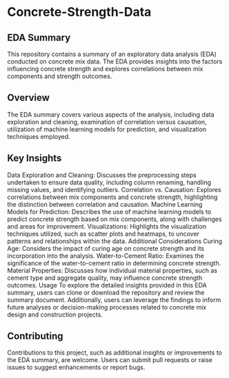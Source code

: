 # Concrete-Strength-Data

## EDA Summary
This repository contains a summary of an exploratory data analysis (EDA) conducted on concrete mix data. The EDA provides insights into the factors influencing concrete strength and explores correlations between mix components and strength outcomes.

## Overview
The EDA summary covers various aspects of the analysis, including data exploration and cleaning, examination of correlation versus causation, utilization of machine learning models for prediction, and visualization techniques employed.

## Key Insights
Data Exploration and Cleaning: Discusses the preprocessing steps undertaken to ensure data quality, including column renaming, handling missing values, and identifying outliers.
Correlation vs. Causation: Explores correlations between mix components and concrete strength, highlighting the distinction between correlation and causation.
Machine Learning Models for Prediction: Describes the use of machine learning models to predict concrete strength based on mix components, along with challenges and areas for improvement.
Visualizations: Highlights the visualization techniques utilized, such as scatter plots and heatmaps, to uncover patterns and relationships within the data.
Additional Considerations
Curing Age: Considers the impact of curing age on concrete strength and its incorporation into the analysis.
Water-to-Cement Ratio: Examines the significance of the water-to-cement ratio in determining concrete strength.
Material Properties: Discusses how individual material properties, such as cement type and aggregate quality, may influence concrete strength outcomes.
Usage
To explore the detailed insights provided in this EDA summary, users can clone or download the repository and review the summary document. Additionally, users can leverage the findings to inform future analyses or decision-making processes related to concrete mix design and construction projects.

## Contributing
Contributions to this project, such as additional insights or improvements to the EDA summary, are welcome. Users can submit pull requests or raise issues to suggest enhancements or report bugs.
